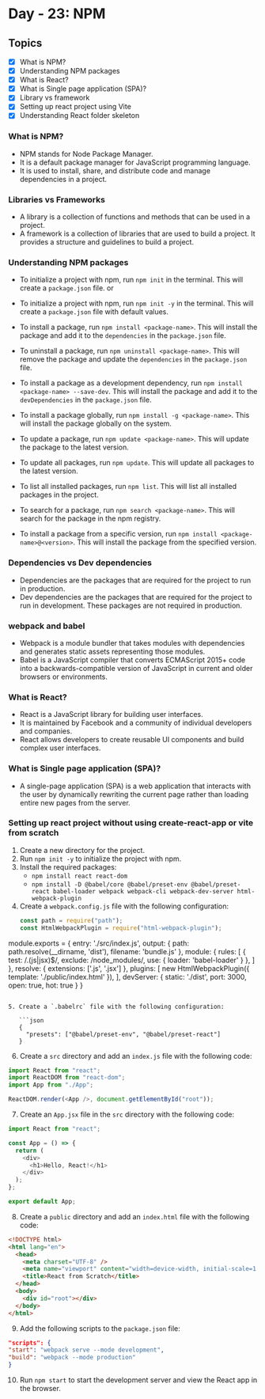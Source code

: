# Day - 23: NPM

## Topics

-[x] What is NPM?  
-[x] Understanding NPM packages  
-[x] What is React?  
-[x] What is Single page application (SPA)?  
-[x] Library vs framework  
-[x] Setting up react project using Vite  
-[x] Understanding React folder skeleton

### What is NPM?

- NPM stands for Node Package Manager.
- It is a default package manager for JavaScript programming language.
- It is used to install, share, and distribute code and manage dependencies in a project.

### Libraries vs Frameworks

- A library is a collection of functions and methods that can be used in a project.
- A framework is a collection of libraries that are used to build a project. It provides a structure and guidelines to build a project.

### Understanding NPM packages

- To initialize a project with npm, run `npm init` in the terminal. This will create a `package.json` file.
  or
- To initialize a project with npm, run `npm init -y` in the terminal. This will create a `package.json` file with default values.

- To install a package, run `npm install <package-name>`. This will install the package and add it to the `dependencies` in the `package.json` file.

- To uninstall a package, run `npm uninstall <package-name>`. This will remove the package and update the `dependencies` in the `package.json` file.

- To install a package as a development dependency, run `npm install <package-name> --save-dev`. This will install the package and add it to the `devDependencies` in the `package.json` file.

- To install a package globally, run `npm install -g <package-name>`. This will install the package globally on the system.

- To update a package, run `npm update <package-name>`. This will update the package to the latest version.

- To update all packages, run `npm update`. This will update all packages to the latest version.

- To list all installed packages, run `npm list`. This will list all installed packages in the project.

- To search for a package, run `npm search <package-name>`. This will search for the package in the npm registry.

- To install a package from a specific version, run `npm install <package-name>@<version>`. This will install the package from the specified version.

### Dependencies vs Dev dependencies

- Dependencies are the packages that are required for the project to run in production.
- Dev dependencies are the packages that are required for the project to run in development. These packages are not required in production.

### webpack and babel

- Webpack is a module bundler that takes modules with dependencies and generates static assets representing those modules.
- Babel is a JavaScript compiler that converts ECMAScript 2015+ code into a backwards-compatible version of JavaScript in current and older browsers or environments.

### What is React?

- React is a JavaScript library for building user interfaces.
- It is maintained by Facebook and a community of individual developers and companies.
- React allows developers to create reusable UI components and build complex user interfaces.

### What is Single page application (SPA)?

- A single-page application (SPA) is a web application that interacts with the user by dynamically rewriting the current page rather than loading entire new pages from the server.

### Setting up react project without using create-react-app or vite from scratch

1. Create a new directory for the project.
2. Run `npm init -y` to initialize the project with npm.
3. Install the required packages:
   - `npm install react react-dom`
   - `npm install -D @babel/core @babel/preset-env @babel/preset-react babel-loader webpack webpack-cli webpack-dev-server html-webpack-plugin`
4. Create a `webpack.config.js` file with the following configuration:
   ```js
   const path = require("path");
   const HtmlWebpackPlugin = require("html-webpack-plugin");
   ```

module.exports = {
entry: './src/index.js',
output: {
path: path.resolve(\_\_dirname, 'dist'),
filename: 'bundle.js'
},
module: {
rules: [
{
test: /\.(js|jsx)$/,
exclude: /node_modules/,
use: {
loader: 'babel-loader'
}
},
]
},
resolve: {
extensions: ['.js', '.jsx']
},
plugins: [
new HtmlWebpackPlugin({
template: './public/index.html'
}),
],
devServer: {
static: './dist',
port: 3000,
open: true,
hot: true
}
}

````

5. Create a `.babelrc` file with the following configuration:

   ```json
   {
     "presets": ["@babel/preset-env", "@babel/preset-react"]
   }
````

6. Create a `src` directory and add an `index.js` file with the following code:

```js
import React from "react";
import ReactDOM from "react-dom";
import App from "./App";

ReactDOM.render(<App />, document.getElementById("root"));
```

7. Create an `App.jsx` file in the `src` directory with the following code:

```js
import React from "react";

const App = () => {
  return (
    <div>
      <h1>Hello, React!</h1>
    </div>
  );
};

export default App;
```

8. Create a `public` directory and add an `index.html` file with the following code:

```html
<!DOCTYPE html>
<html lang="en">
  <head>
    <meta charset="UTF-8" />
    <meta name="viewport" content="width=device-width, initial-scale=1.0" />
    <title>React from Scratch</title>
  </head>
  <body>
    <div id="root"></div>
  </body>
</html>
```

9. Add the following scripts to the `package.json` file:

```json
"scripts": {
"start": "webpack serve --mode development",
"build": "webpack --mode production"
}
```

10. Run `npm start` to start the development server and view the React app in the browser.
